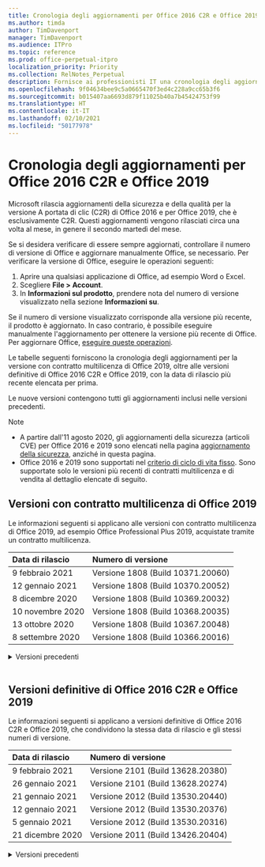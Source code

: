 ```yaml
---
title: Cronologia degli aggiornamenti per Office 2016 C2R e Office 2019
ms.author: timda
author: TimDavenport
manager: TimDavenport
ms.audience: ITPro
ms.topic: reference
ms.prod: office-perpetual-itpro
localization_priority: Priority
ms.collection: RelNotes_Perpetual
description: Fornisce ai professionisti IT una cronologia degli aggiornamenti per le versioni con licenza perpetua di Office 2016 e 2019 che usano la tecnologia A portata di clic (C2R)
ms.openlocfilehash: 9f04634bee9c5a0665470f3ed4c228a9cc65b3f6
ms.sourcegitcommit: b015407aa6693d879f11025b40a7b45424753f99
ms.translationtype: HT
ms.contentlocale: it-IT
ms.lasthandoff: 02/10/2021
ms.locfileid: "50177978"
---
```

# <a name="update-history-for-office-2016-c2r-and-office-2019"></a>Cronologia degli aggiornamenti per Office 2016 C2R e Office 2019

Microsoft rilascia aggiornamenti della sicurezza e della qualità per la versione A portata di clic (C2R) di Office 2016 e per Office 2019, che è esclusivamente C2R. Questi aggiornamenti vengono rilasciati circa una volta al mese, in genere il secondo martedì del mese.

Se si desidera verificare di essere sempre aggiornati, controllare il numero di versione di Office e aggiornare manualmente Office, se necessario. Per verificare la versione di Office, eseguire le operazioni seguenti:

  1.    Aprire una qualsiasi applicazione di Office, ad esempio Word o Excel.
  2.    Scegliere **File > Account**.
  3.    In **Informazioni sul prodotto**, prendere nota del numero di versione visualizzato nella sezione **Informazioni su**.

Se il numero di versione visualizzato corrisponde alla versione più recente, il prodotto è aggiornato. In caso contrario, è possibile eseguire manualmente l'aggiornamento per ottenere la versione più recente di Office. Per aggiornare Office, [eseguire queste operazioni](https://support.office.com/article/2ab296f3-7f03-43a2-8e50-46de917611c5).


Le tabelle seguenti forniscono la cronologia degli aggiornamenti per la versione con contratto multilicenza di Office 2019, oltre alle versioni definitive di Office 2016 C2R e Office 2019, con la data di rilascio più recente elencata per prima.

Le nuove versioni contengono tutti gli aggiornamenti inclusi nelle versioni precedenti.


 > [!NOTE]
> - A partire dall'11 agosto 2020, gli aggiornamenti della sicurezza (articoli CVE) per Office 2016 e 2019 sono elencati nella pagina [aggiornamento della sicurezza](https://docs.microsoft.com/officeupdates/microsoft365-apps-security-updates), anziché in questa pagina. 
> - Office 2016 e 2019 sono supportati nel [criterio di ciclo di vita fisso](https://docs.microsoft.com/lifecycle/policies/fixed). Sono supportate solo le versioni più recenti di contratti multilicenza e di vendita al dettaglio elencate di seguito.


## <a name="volume-licensed-versions-of-office-2019"></a>Versioni con contratto multilicenza di Office 2019
Le informazioni seguenti si applicano alle versioni con contratto multilicenza di Office 2019, ad esempio Office Professional Plus 2019, acquistate tramite un contratto multilicenza.

[//]: # (NON RIMUOVERE L'INIZIO DELLA TABELLA VL)


|**Data di rilascio**|**Numero di versione**|
|:-----|:-----|
|9 febbraio 2021|Versione 1808 (Build 10371.20060)|
|12 gennaio 2021|Versione 1808 (Build 10370.20052)|
|8 dicembre 2020|Versione 1808 (Build 10369.20032)|
|10 novembre 2020|Versione 1808 (Build 10368.20035)|
|13 ottobre 2020|Versione 1808 (Build 10367.20048)|
|8 settembre 2020|Versione 1808 (Build 10366.20016)|


[//]: # (NON RIMUOVERE LA FINE DELLA TABELLA VL)

<details>
<summary>Versioni precedenti</summary>
 

[//]: # (NON RIMUOVERE L'INIZIO DELLA VECCHIA TABELLA VL)


|**Data di rilascio**|**Numero di versione**|
|:-----|:-----|
|11 agosto 2020|Versione 1808 (Build 10364.20059)|
|14 luglio 2020   |Versione 1808 (Build 10363.20015)  |
|9 giugno 2020   |Versione 1808 (Build 10361.20002)  |
|12 maggio 2020   |Versione 1808 (Build 10359.20023)  |
|14 aprile 2020   |Versione 1808 (Build 10358.20061)  |
|10 marzo 2020   |Versione 1808 (Build 10357.20081)  |
|11 febbraio 2020   |Versione 1808 (Build 10356.20006)  |


[//]: # (NON RIMUOVERE LA FINE DELLA VECCHIA TABELLA VL)

</details>


<br/>

## <a name="retail-versions-of-office-2016-c2r-and-office-2019"></a>Versioni definitive di Office 2016 C2R e Office 2019
Le informazioni seguenti si applicano a versioni definitive di Office 2016 C2R e Office 2019, che condividono la stessa data di rilascio e gli stessi numeri di versione.

[//]: # (NON RIMUOVERE L'INIZIO DELLA TABELLA RETAIL)


|**Data di rilascio**|**Numero di versione**|
|:-----|:-----|
|9 febbraio 2021|Versione 2101 (Build 13628.20380)|
|26 gennaio 2021|Versione 2101 (Build 13628.20274)|
|21 gennaio 2021|Versione 2012 (Build 13530.20440)|
|12 gennaio 2021|Versione 2012 (Build 13530.20376)|
|5 gennaio 2021|Versione 2012 (Build 13530.20316)|
|21 dicembre 2020|Versione 2011 (Build 13426.20404)|


[//]: # (NON RIMUOVERE LA FINE DELLA TABELLA RETAIL)

<details>
<summary>Versioni precedenti</summary>
 

[//]: # (NON RIMUOVERE L'INIZIO DELLA VECCHIA TABELLA RETAIL)


|**Data di rilascio**|**Numero di versione**|
|:-----|:-----|
|8 dicembre 2020|Versione 2011 (Build 13426.20332)|
|2 dicembre 2020|Versione 2011 (Build 13426.20308)|
|30 novembre 2020|Versione 2011 (Build 13426.20294)|
|23 novembre 2020|Versione 2011 (Build 13426.20274)|
|17 novembre 2020|Versione 2010 (Build 13328.20408)|
|10 novembre 2020|Version 2010 (Build 13328.20356)|
|27 ottobre 2020|Versione 2010 (Build 13328.20292)|
|21 ottobre 2020|Versione 2009 (Build 13231.20418)|
|13 ottobre 2020|Versione 2009 (Build 13231.20390)|
|8 ottobre 2020|Versione 2009 (Build 13231.20368)|
|28 settembre 2020|Versione 2009 (Build 13231.20262)|
|22 settembre 2020|Versione 2008 (Build 13127.20508)|
|9 settembre 2020|Versione 2008 (Build 13127.20408)|
|31 agosto 2020|Versione 2008 (Build 13127.20296)|
|25 agosto 2020|Versione 2007 (Build 13029.20460)|
|11 agosto 2020|Versione 2007 (Build 13029.20344)|
|30 luglio 2020|Versione 2007 (Build 13029.20308)  |
|28 luglio 2020|Versione 2006 (Build 13001.20498)  |
|14 luglio 2020|Versione 2006 (Build 13001.20384)  |
|30 giugno 2020|Versione 2006 (Build 13001.20266)  |
|24 giugno 2020|Versione 2005 (Build 12827.20470)  |
|9 giugno 2020|Versione 2005 (Build 12827.20336)  |
|2 giugno 2020|Versione 2005 (Build 12827.20268)  |
|21 maggio 2020|Versione 2004 (Build 12730.20352)  |
|12 maggio 2020|Versione 2004 (Build 12730.20270)  |
|4 maggio 2020|Versione 2004 (Build 12730.20250)  |
|29 aprile 2020|Versione 2004 (Build 12730.20236)  |
|15 aprile 2020|Versione 2003 (Build 12624.20466)  |
|14 aprile 2020|Versione 2003 (Build 12624.20442)  |
|31 marzo 2020|Versione 2003 (Build 12624.20382)  |
|25 marzo 2020|Versione 2003 (Build 12624.20320)  |
|10 marzo 2020|Versione 2002 (Build 12527.20278)  |
|1 marzo 2020   |Versione 2002 (Build 12527.20242)  |


[//]: # (NON RIMUOVERE LA FINE DELLA VECCHIA TABELLA RETAIL)


</details>






